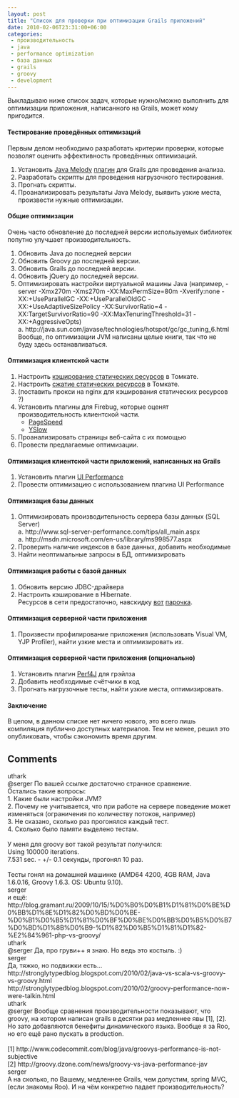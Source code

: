 ```yaml
---
layout: post
title: "Список для проверки при оптимизации Grails приложений"
date: 2010-02-06T23:31:00+06:00
categories:
 - производительность
 - java
 - performance optimization
 - база данных
 - grails
 - groovy
 - development
---
```


<div class='post'>
Выкладываю ниже список задач, которые нужно/можно выполнить для оптимизации приложения, написанного на Grails, может кому пригодится.<br />
<h4>Тестирование проведённых оптимизаций </h4>Первым делом необходимо разработать критерии проверки, которые позволят оценить эффективность проведённых оптимизаций.<br />
<ol><li>Установить <a href="http://code.google.com/p/javamelody/">Java Melody</a> <a href="http://www.grails.org/plugin/grails-melody">плагин</a> для Grails для проведения анализа. <br />
</li>
<li>Разработать скрипты для проведения нагрузочного тестирования.<br />
</li>
<li>Прогнать скрипты.<br />
</li>
<li>Проанализировать результаты Java Melody, выявить узкие места, произвести нужные оптимизации.</li>
</ol><h4>Общие оптимизации </h4>Очень часто обновление до последней версии используемых библиотек попутно улучшает производительность.<br />
<ol><li>Обновить Java до последней версии<br />
</li>
<li>Обновить Groovy до последней версии.<br />
</li>
<li>Обновить Grails до последней версии.<br />
</li>
<li>Обновить jQuery до последней версии.<br />
</li>
<li>Оптимизировать настройки виртуальной машины Java (например, -server -Xmx270m -Xms270m -XX:MaxPermSize=80m -Xverify:none -XX:+UseParallelGC -XX:+UseParallelOldGC -XX:+UseAdaptiveSizePolicy -XX:SurvivorRatio=4 -XX:TargetSurvivorRatio=90 -XX:MaxTenuringThreshold=31 -XX:+AggressiveOpts)<br />
a. http://java.sun.com/javase/technologies/hotspot/gc/gc_tuning_6.html<br />
Вообще, по оптимизации JVM написаны целые книги, так что не буду здесь останавливаться.<br />
</li>
</ol><h4>Оптимизация клиентской части </h4><ol><li>Настроить <a href="http://tomcat.apache.org/tomcat-5.5-doc/config/context.html">кэширование статических ресурсов</a> в Томкате.<br />
</li>
<li>Настроить <a href="http://tomcat.apache.org/tomcat-5.5-doc/config/http.html">сжатие статических ресурсов</a> в Томкате.<br />
</li>
<li>(поставить прокси на nginx для кэширования статических ресурсов ?)<br />
</li>
<li>Установить плагины для Firebug, которые оценят производительность клиентской части.<br />
<ul><li><a href="http://code.google.com/speed/page-speed">PageSpeed</a> </li>
<li><a href="http://developer.yahoo.com/yslow/">YSlow</a> </li>
</ul></li>
<li>Проанализировать страницы веб-сайта с их помощью<br />
</li>
<li>Провести предлагаемые оптимизации.<br />
</li>
</ol><h4>Оптимизация клиентской части приложений, написанных на Grails </h4><ol><li>Установить плагин <a href="http://www.grails.org/plugin/ui-performance">UI Performance</a><br />
</li>
<li>Провести оптимизацию с использованием плагина UI Performance <br />
</li>
</ol><h4>Оптимизация базы данных </h4><ol><li>Оптимизировать производительность сервера базы данных (SQL Server) <br />
a. http://www.sql-server-performance.com/tips/all_main.aspx <br />
a. http://msdn.microsoft.com/en-us/library/ms998577.aspx<br />
</li>
<li>Проверить наличие индексов в базе данных, добавить необходимые<br />
</li>
<li>Найти неоптимальные запросы в БД, оптимизировать</li>
</ol><h4>Оптимизация работы с базой данных </h4><ol><li>Обновить версию JDBC-драйвера<br />
</li>
<li>Настроить кэширование в Hibernate.<br />
Ресурсов в сети предостаточно, навскидку <a href="http://docs.jboss.org/hibernate/core/3.3/reference/en/html/performance.html">вот</a> <a href="http://www.devx.com/dbzone/Article/29685/1954"> парочка</a>.<br />
</li>
</ol><h4>Оптимизация серверной части приложения </h4><ol><li>Произвести профилирование приложения (использовать Visual VM, YJP Profiler), найти узкие места и оптимизировать их.</li>
</ol><h4>Оптимизация серверной части приложения (опционально) </h4><ol><li>Установить плагин <a href="http://www.grails.org/plugin/perf4j">Perf4J</a> для грэйлза <br />
</li>
<li>Добавить необходимые счётчики в код<br />
</li>
<li>Прогнать нагрузочные тесты, найти узкие места, оптимизировать.</li>
</ol><h4>Заключение</h4>В целом, в данном списке нет ничего нового, это всего лишь компиляция публично доступных материалов. Тем не менее, решил это опубликовать, чтобы сэкономить время другим.</div>
<h2>Comments</h2>
<div class='comments'>
<div class='comment'>
<div class='author'>uthark</div>
<div class='content'>
@serger По вашей ссылке достаточно странное сравнение.<br />Остались такие вопросы:<br />1. Какие были настройки JVM?<br />2. Почему не учитывается, что при работе на сервере поведение может изменяться (ограничения по количеству потоков, например)<br />3. Не сказано, сколько раз прогонялся каждый тест.<br />4. Сколько было памяти выделено тестам.<br /><br />У меня для groovy вот такой результат получился:<br />Using 100000 iterations.<br />7.531 sec. - +/- 0.1 секунды, прогонял 10 раз.<br /><br />Тесты гонял на домашней машинке (AMD64 4200, 4GB RAM, Java 1.6.0.16, Groovy 1.6.3. OS: Ubuntu 9.10).</div>
</div>
<div class='comment'>
<div class='author'>serger</div>
<div class='content'>
и ещё:<br />http://blog.gramant.ru/2009/10/15/%D0%B0%D0%B1%D1%81%D0%BE%D0%BB%D1%8E%D1%82%D0%BD%D0%BE-%D0%B1%D0%B5%D1%81%D0%BF%D0%BE%D0%BB%D0%B5%D0%B7%D0%BD%D1%8B%D0%B9-%D1%82%D0%B5%D1%81%D1%82-%E2%84%961-php-vs-groovy/</div>
</div>
<div class='comment'>
<div class='author'>uthark</div>
<div class='content'>
@serger Да, про груви++ я знаю. Но ведь это костыль. :)</div>
</div>
<div class='comment'>
<div class='author'>serger</div>
<div class='content'>
Да, тяжко, но подвижки есть...<br />http://stronglytypedblog.blogspot.com/2010/02/java-vs-scala-vs-groovy-vs-groovy.html<br />http://stronglytypedblog.blogspot.com/2010/02/groovy-performance-now-were-talkin.html</div>
</div>
<div class='comment'>
<div class='author'>uthark</div>
<div class='content'>
@serger Вообще сравнения производительности показывают, что groovy, на котором написан grails в десятки раз медленнее явы [1], [2]. Но зато добавляются бенефиты динамического языка. Вообще я за Roo, но его ещё рано пускать в production.<br /><br /> [1] http://www.codecommit.com/blog/java/groovys-performance-is-not-subjective<br /> [2] http://groovy.dzone.com/news/groovy-vs-java-performance-jav</div>
</div>
<div class='comment'>
<div class='author'>serger</div>
<div class='content'>
А на сколько, по Вашему, медленнее Grails, чем допустим, spring MVC, (если знакомы Roo). И на чём конкретно падает производительность?</div>
</div>
</div>
